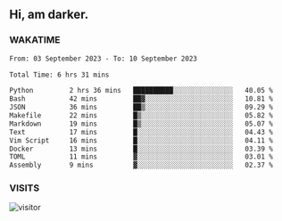 ## Hi, am darker.

### WAKATIME

<!--START_SECTION:waka-->

```txt
From: 03 September 2023 - To: 10 September 2023

Total Time: 6 hrs 31 mins

Python         2 hrs 36 mins   ██████████░░░░░░░░░░░░░░░   40.05 %
Bash           42 mins         ██▓░░░░░░░░░░░░░░░░░░░░░░   10.81 %
JSON           36 mins         ██▒░░░░░░░░░░░░░░░░░░░░░░   09.29 %
Makefile       22 mins         █▒░░░░░░░░░░░░░░░░░░░░░░░   05.82 %
Markdown       19 mins         █▒░░░░░░░░░░░░░░░░░░░░░░░   05.07 %
Text           17 mins         █░░░░░░░░░░░░░░░░░░░░░░░░   04.43 %
Vim Script     16 mins         █░░░░░░░░░░░░░░░░░░░░░░░░   04.11 %
Docker         13 mins         █░░░░░░░░░░░░░░░░░░░░░░░░   03.39 %
TOML           11 mins         ▓░░░░░░░░░░░░░░░░░░░░░░░░   03.01 %
Assembly       9 mins          ▓░░░░░░░░░░░░░░░░░░░░░░░░   02.37 %
```

<!--END_SECTION:waka-->

### VISITS
<!-- i should probably build this when i will have some time -->
![visitor](https://profile-counter.glitch.me/sanix-darker/count.svg)
